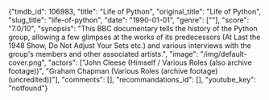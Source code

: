 {"tmdb_id": 106983, "title": "Life of Python", "original_title": "Life of Python", "slug_title": "life-of-python", "date": "1990-01-01", "genre": [""], "score": "7.0/10", "synopsis": "This BBC documentary tells the history of the Python group, allowing a few glimpses at the works of its predecessors (At Last the 1948 Show, Do Not Adjust Your Sets etc.) and various interviews with the group's members and other associated artists.", "image": "/img/default-cover.png", "actors": ["John Cleese (Himself / Various Roles (also archive footage))", "Graham Chapman (Various Roles (archive footage) (uncredited))"], "comments": [], "recommandations_id": [], "youtube_key": "notfound"}
